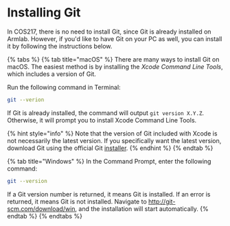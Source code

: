 # Installing Git

In COS217, there is no need to install Git, since Git is already installed on Armlab. However, if you'd like to have Git on your PC as well, you can install it by following the instructions below.&#x20;

{% tabs %}
{% tab title="macOS" %}
There are many ways to install Git on macOS. The easiest method is by installing the _Xcode Command Line Tools_, which includes a version of Git.

Run the following command in Terminal:&#x20;

```bash
git --verion
```

If Git is already installed, the command will output `git version X.Y.Z`. Otherwise, it will prompt you to install Xcode Command Line Tools.&#x20;

{% hint style="info" %}
Note that the version of Git included with Xcode is not necessarily the latest version. If you specifically want the latest version, download Git using the official Git [installer](https://git-scm.com/download/mac).&#x20;
{% endhint %}
{% endtab %}

{% tab title="Windows" %}
In the Command Prompt, enter the following command:

```bash
git --version
```

If a Git version number is returned, it means Git is installed. If an error is returned, it means Git is not installed. Navigate to http://git-scm.com/download/win, and the installation will start automatically.
{% endtab %}
{% endtabs %}
